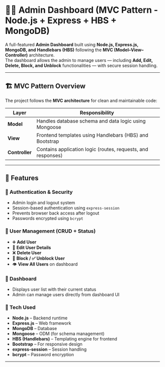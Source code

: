 # 🧑‍💻 Admin Dashboard (MVC Pattern - Node.js + Express + HBS + MongoDB)

A full-featured **Admin Dashboard** built using **Node.js, Express.js, MongoDB, and Handlebars (HBS)** following the **MVC (Model–View–Controller)** architecture.  
The dashboard allows the admin to manage users — including **Add, Edit, Delete, Block, and Unblock** functionalities — with secure session handling.

---

## 🏗️ MVC Pattern Overview

The project follows the **MVC architecture** for clean and maintainable code:


| Layer | Responsibility |
|--------|----------------|
| **Model** | Handles database schema and data logic using Mongoose |
| **View** | Frontend templates using Handlebars (HBS) and Bootstrap |
| **Controller** | Contains application logic (routes, requests, and responses) |

---

## 🚀 Features

### 🔐 Authentication & Security
- Admin login and logout system  
- Session-based authentication using `express-session`  
- Prevents browser back access after logout  
- Passwords encrypted using `bcrypt`

### 👥 User Management (CRUD + Status)
- ➕ **Add User**  
- 📝 **Edit User Details**  
- ❌ **Delete User**  
- 🚫 **Block / ✅ Unblock User**  
- 👁️ **View All Users** on dashboard

### 🧭 Dashboard
- Displays user list with their current status  
- Admin can manage users directly from dashboard UI  

### 🧰 Tech Used
- **Node.js** – Backend runtime  
- **Express.js** – Web framework  
- **MongoDB** – Database  
- **Mongoose** – ODM (for schema management)  
- **HBS (Handlebars)** – Templating engine for frontend  
- **Bootstrap** – For responsive design  
- **express-session** – Session handling  
- **bcrypt** – Password encryption  

---

